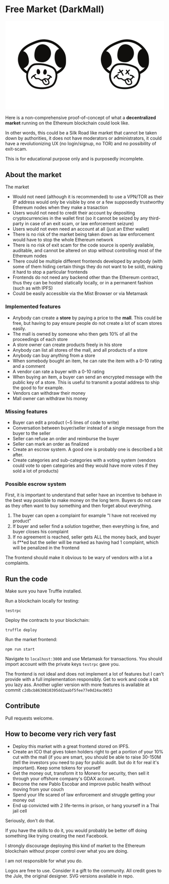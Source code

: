 # Free Market (DarkMall)

![Example logos](logos.png?raw=true "Example logos")

Here is a non-comprehensive proof-of-concept of what a **decentralized market** running on the Ethereum blockchain
could look like.

In other words, this could be a Silk Road like market that cannot be taken down by authorities, it does not have moderators or administrators, it could have a revolutionizing UX (no login/signup, no TOR) and no possibility of exit-scam.

This is for educational purpose only and is purposedly incomplete.

## About the market

The market

 - Would not need (although it is recommended) to use a VPN/TOR as their IP address would only be visible by one or a few supposedly trustworthy Ethereum nodes when they make a trasaction
 - Users would not need to credit their account by depositing cryptocurrencies in the wallet first (so it cannot be seized by any third-party in case of an exit scam, or law enforcement seizure)
 - Users would not even need an account at all (just an Ether wallet)
 - There is no risk of the market being taken down as law enforcement would have to stop the whole Ethereum network
 - There is no risk of exit scam for the code source is openly available, auditable, and cannot be altered on stop without controlling most of the Ethereum nodes
 - There could be multiple different frontends developed by anybody (with some of them hiding certain things they do not want to be sold), making it hard to stop a particular frontends
 - Frontends do not need any backend other than the Ethereum contract, thus they can be hosted statically locally, or in a permanent fashion (such as with IPFS)
 - Could be easily accessible via the Mist Browser or via Metamask
 
### Implemented features

 - Anybody can create a **store** by paying a price to the **mall**. This could be free, but having to pay ensure people do not create a lot of scam stores easily.
 - The mall is owned by someone who then gets 10% of all the proceedings of each store
 - A store owner can create products freely in his store
 - Anybody can list all stores of the mall, and all products of a store
 - Anybody can buy anything from a store
 - When somebody bought an item, he can rate the item with a 0-10 rating and a comment
 - A vendor can rate a buyer with a 0-10 rating
 - When buying an item, a buyer can send an encrypted message with the public key of a store. This is useful to transmit a postal address to ship the good to for example.
 - Vendors can withdraw their money
 - Mall owner can withdraw his money
 
### Missing features

 - Buyer can edit a product (~5 lines of code to write)
 - Conversation between buyer/seller instead of a single message from the buyer to the seller
 - Seller can refuse an order and reimburse the buyer
 - Seller can mark an order as finalized
 - Create an escrow system. A good one is probably one is described a bit after.
 - Create categories and sub-categories with a voting system (vendors could vote to open categories and they would have more votes if they sold a lot of products)
    

### Possible escrow system

First, it is important to understand that seller have an incentive to behave in the best way possible to make money on the long term.
Buyers do not care as they often want to buy something and then forget about everything.

1) The buyer can open a complaint for example "I have not received my product"
2) If buyer and seller find a solution together, then everything is fine, and buyer closes his complaint
3) If no agreement is reached, seller gets ALL the money back, and buyer is f**ed but the seller will be marked as having had 1 complaint, which will be penalized in the frontend

The frontend should make it obvious to be wary of vendors with a lot a complaints.
 
## Run the code

Make sure you have Truffle installed.

Run a blockchain locally for testing:

```
testrpc
```

Deploy the contracts to your blockchain:

```
truffle deploy
```

Run the market frontend:

```
npm run start
```

Navigate to `localhost:3000` and use Metamask for transactions. You should import account with the private keys `testrpc` gave you.

The frontend is not ideal and does not implement a lot of features but I can't provide with a full implementation responsibly. Get to work and code a bit you lazy ass.
Another uglier version with more features is available at commit `c2dbcb8630810395dd2aabf5fee77e0d24ac0053`

## Contribute

Pull requests welcome.

## How to become very rich very fast

 - Deploy this market with a great frontend stored on IPFS.
 - Create an ICO that gives token holders right to get a portion of your 10% cut with the mall (if you are smart, you should be able to raise 30-150M (tell the investors you need to pay for public audit. but do it for real it's important). Keep some tokens for yourself
 - Get the money out, transform it to Monero for security, then sell it through your offshore company's GDAX account.
 - Become the new Pablo Escobar and improve public health without moving from your couch
 - Spend your life scared of law enforcement and struggle getting your money out
 - End up convicted with 2 life-terms in prison, or hang yourself in a Thai jail cell
 
Seriously, don't do that.

If you have the skills to do it, you would probably be better off doing something like trying creating the next Facebook.

I strongly discourage deploying this kind of market to the Ethereum blockchain without proper control over what you are doing.

I am not responsible for what you do.

Logos are free to use. Consider it a gift to the community. All credit goes to the Jule, the original designer. SVG versions available in repo.
